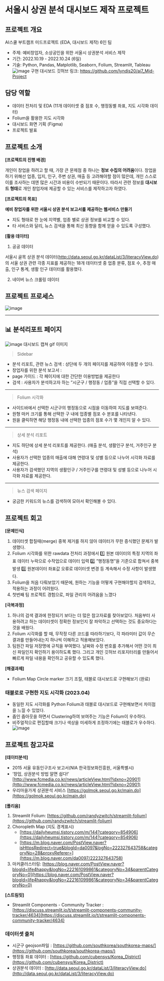 # 서울시 상권 분석 대시보드 제작 프로젝트

## 프로젝트 개요

AI스쿨 부트캠프 미드프로젝트 (EDA, 대시보드 제작) 6인 팀
- 주제: 예비창업자, 소상공인을 위한 서울시 상권분석 서비스 제작
- 기간: 2022.10.19 - 2022.10.24 (6일)
- 기술: Python, Pandas, Matplotlib, Seaborn, Folium, Streamlit, Tableau
![image](https://user-images.githubusercontent.com/114198737/235697869-d1cfc305-4d41-427d-b891-72e0516f9ffb.png)
구현 대시보드 깃허브 링크: https://github.com/lyndis20/ai7_Mid-Project

## 담당 역할

- 데이터 전처리 및 EDA (11개 데이터셋 중 점포 수, 행정동별 좌표, 지도 시각화 데이터)
- Folium을 활용한 지도 시각화
- 대시보드 화면 기획 (Figma)
- 프로젝트 발표

## 프로젝트 소개

**[프로젝트의 진행 배경]**

개인이 창업을 하려고 할 때, 가장 큰 문제점 중 하나는 **정보 수집의 어려움**이다. 창업을 하기 위해선 업종, 입지, 인구, 주변 상권, 매출 등 고려해야할 점이 많은데, 개인 스스로 이를 조사하는 데엔 많은 시간과 비용이 수반되기 때문이다. 따라서 관련 정보를 **대시보드 형태**로 개인 창업자에 제공할 수 있는 서비스를 제작하고자 하였다. 

**[프로젝트의 목표]**

**예비 창업자를 위한 서울시 상권 분석 보고서를 제공하는 웹서비스 만들기**
- 지도 형태로 한 눈에 지역별, 업종 별로 상권 정보를 비교할 수 있다.
- 타 서비스와 달리, 뉴스 검색을 통해 최신 동향을 함께 얻을 수 있도록 구성했다.

**[활용 데이터]**

1. 공공 데이터

서울시 골목 상권 분석 데이터(http://data.seoul.go.kr/dataList/3/literacyView.do)의 서울 상권 관련 각종 지표를 제공하는 18개 데이터셋 중 
업종 분류, 점포 수, 추정 매출, 인구 통계, 생활 인구 데이터를 활용했다.

2. 네이버 뉴스 크롤링 데이터

## 프로젝트 프로세스

![image](https://user-images.githubusercontent.com/114198737/235698094-bccf086c-74b3-49e2-adf4-893a78f477c8.png)

---


## 📊 분석리포트 페이지
![image](https://user-images.githubusercontent.com/114198737/235698834-84080724-6a67-497e-b403-7e589992a3bd.gif)
대시보드 캡쳐 gif 이미지

> Sidebar
- 분석 리포트, 관련 뉴스 검색 : 상단에 두 개의 페이지를 제공하여 이동할 수 있다.
- 창업자를 위한 분석 보고서 :
- page 가이드 : 각 페이지에 대한 간단한 이용방법을 제공한다
- 검색 : 사용자가 분석하고자 하는 ”시군구 / 행정동 / 업종”을 직접 선택할 수 있다.

---

> Folium 시각화
- 사이드바에서 선택한 시군구의 행정동으로 시점을 이동하여 지도를 보여준다.
- 원형 마커 크기를 통해 선택한 구 내에 업종별 점포 수 분포를 나타낸다.
- 원을 클릭하면 해당 행정동 내에 선택한 업종의 점포 수가 몇 개인지 알 수 있다.

---

> 상세 분석 리포트
- 지도 하단에 상세 분석 리포트를 제공한다. (매출 분석, 생활인구 분석, 거주인구 분석)
- 사용자가 선택한 업종의 매출에 대해 연령대 및 성별 등으로 나누어 시각화 자료를 제공한다.
- 사용자가 검색했던 지역의 생활인구 / 거주인구를 연령대 및 성별 등으로 나누어 시각화 자료를 제공한다.

---

> 뉴스 검색 페이지
- 궁금한 키워드의 뉴스를 검색하여 모아서 확인해볼 수 있다.



## 프로젝트 회고


**[문제인식]**
1. 데이터셋 합칠때(merge) 중복 제거를 하지 않아 데이터가 무한 증식했던 문제가 발생했다.
2. Folium 시각화를 위한 rawdata 전처리 과정에서  1️⃣ 원본 데이터의 특정 지역의 좌표 데이터 누락으로 수작업으로 데이터 입력 2️⃣ ”행정동명”을 기준으로 합쳐서 중복 발생 3️⃣ 원본데이터 좌표값 오류로 데이터셋 변경 등 계속해서 수정 사항이 발생했다.
3. Folium을 처음 다뤄보았기 때문에, 원하는 기능을 어떻게 구현해야할지 검색하고, 적용하는 과정이 어려웠다.
4. 첫번째 팀 프로젝트 경험으로, 파일 관리의 어려움을 느꼈다 

**[극복과정]**
1. 하나의 검색 결과에 한정되기 보다는 더 많은 참고자료를 찾아보았다. 처음부터 사용하려고 하는 데이터셋이 정확한 정보인지 잘 파악하고 선택하는 것도 중요하다는 것을 배웠다.
2. Folium 시각화를 할 때, 무작정 다른 코드를 따라하기보다, 각 파라미터 값이 무슨 결과를 만들어내는지 하나씩 이해하고 적용해보았다.
3. 팀원간 파일 저장명에 규칙을 부여했다. 날짜와 수정 번호를 추가해서 어떤 것이 최신 파일인지 확인하기 용이하도록 했다. 그리고 개인 깃허브 리포지터리를 만들어서 빠르게 파일 내용을 확인하고 공유할 수 있도록 했다.

**[해결과제]**

- Folium Map Circle marker 크기 조절, 태블로 대시보드로 구현해보기 (완료)

### **태블로로 구현한 지도 시각화 (2023.04)**

- 동일한 지도 시각화를 Python Folium과 태블로 대시보드로 구현해보면서 차이점을 느낄 수 있었다.
- 줌인 줌아웃을 하면서 Clustering하여 보여주는 기능은 Folium이 우수하다.
- 비주얼적으로 편집할때 크기나 색상을 미세하게 조정하기에는 태블로가 우수하다.
![image](https://user-images.githubusercontent.com/114198737/235699374-5d298997-e2a5-4f43-afe2-79aa63693e7e.png)


## 프로젝트 참고자료
   
**[데이터분석]**
- 2015 서울 유동인구조사 보고서(NIA 한국정보화진흥원, 서울특별시)
- ‘창업, 상권분석 방법 알면 쉽다!’ [http://www.fcmedia.co.kr/news/articleView.html?idxno=20901](http://www.fcmedia.co.kr/news/articleView.html?idxno=20901)
- 우리마을가게 상권분석 서비스 [https://golmok.seoul.go.kr/main.do](https://golmok.seoul.go.kr/main.do)
    
**[폴리움]**    
1. Streamlit Folium: [https://github.com/randyzwitch/streamlit-folium](https://github.com/randyzwitch/streamlit-folium)
2. Choropleth Map (지도 경계표시)
    - [https://dailyheumsi.tistory.com/m/144?category=854906](https://dailyheumsi.tistory.com/m/144?category=854906)
    - [https://m.blog.naver.com/PostView.naver?isHttpsRedirect=true&blogId=da0097&logNo=222327643758&categoryNo=28&proxyReferer=](https://m.blog.naver.com/da0097/222327643758)
3. 마커클러스터링: [https://blog.naver.com/PostView.naver?blogId=life4happy&logNo=222161099861&categoryNo=34&parentCategoryNo=0](https://blog.naver.com/PostView.naver?blogId=life4happy&logNo=222161099861&categoryNo=34&parentCategoryNo=0)
    
**[스트림릿]**
- Streamlit Components - Community Tracker : [https://discuss.streamlit.io/t/streamlit-components-community-tracker/4634](https://discuss.streamlit.io/t/streamlit-components-community-tracker/4634)
    
### 데이터셋 출처
- 시군구 geojson파일 : [https://github.com/southkorea/southkorea-maps/](https://github.com/southkorea/southkorea-maps/)
- 행정동 좌표 데이터 : [https://github.com/cubensys/Korea_District](https://github.com/cubensys/Korea_District)
- 상권분석 데이터 : [http://data.seoul.go.kr/dataList/3/literacyView.do](http://data.seoul.go.kr/dataList/3/literacyView.do)
